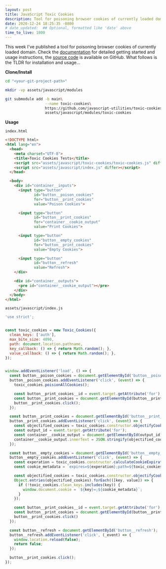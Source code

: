 ```yaml
---
layout: post
title: JavaScript Toxic Cookies
description: Tool for poisoning browser cookies of currently loaded domain
date: 2020-12-24 18:25:35 -0800
# date_updated:  ## Optional, formatted like 'date' above
time_to_live: 1800
---
```




This week I've published a tool for poisoning browser cookies of currently loaded domain. Check the [documentation][link__documentation] for detailed getting started and usage instructions, the [source code][link__source] is available on GitHub. What follows is the TLDR for installation and usage...


**Clone/Install**


```bash
cd "<your-git-project-path>"

mkdir -vp assets/javascript/modules

git submodule add -b main\
                  --name toxic-cookies\
                  https://github.com/javascript-utilities/toxic-cookies.git\
                  assets/javascript/modules/toxic-cookies
```


**Usage**


`index.html`


```html
<!DOCTYPE html>
<html lang="en">
  <head>
    <meta charset="UTF-8">
    <title>Toxic Cookies Tests</title>
    <script src="assets/javascript/toxic-cookies/toxic-cookies.js" differ></script>
    <script src="assets/javascript/index.js" differ></script>
  </head>

  <body>
    <div id="container__inputs">
      <input type="button"
             id="button__poison_cookies"
             for="button__print_cookies"
             value="Poison Cookies">

      <input type="button"
             id="button__print_cookies"
             for="container__cookie_output"
             value="Print Cookies">

      <input type="button"
             id="button__empty_cookies"
             for="button__print_cookies"
             value="Empty Cookies">

      <input type="button"
             id="button__refresh"
             value="Refresh">
    </div>

    <div id="container__outputs">
      <pre id="container__cookie_output"></pre>
    </div>
  </body>
</html>
```


`assets/javascript/index.js`


```javascript
'use strict';


const toxic_cookies = new Toxic_Cookies({
  clean_keys: ['auth'],
  max_bite_size: 4090,
  path: document.location.pathname,
  key_callback: () => { return Math.random(); },
  value_callback: () => { return Math.random(); },
});


window.addEventListener('load', () => {
  const button__poison_cookies = document.getElementById('button__poison_cookies');
  button__poison_cookies.addEventListener('click', (event) => {
    toxic_cookies.poisionAllCookies();

    const button__print_cookies__id = event.target.getAttribute('for');
    const button__print_cookies = document.getElementById(button__print_cookies__id);
    button__print_cookies.click();
  });

  const button__print_cookies = document.getElementById('button__print_cookies');
  button__print_cookies.addEventListener('click', (event) => {
    const objectified_cookies = toxic_cookies.constructor.objectifyCookies();
    const output_id = event.target.getAttribute('for');
    const container__cookie_output = document.getElementById(output_id);
    container__cookie_output.innerText = JSON.stringify(objectified_cookies, null, 2);
  });

  const button__empty_cookies = document.getElementById('button__empty_cookies');
  button__empty_cookies.addEventListener('click', (event) => {
    const experation = toxic_cookies.constructor.calculateCookieExpiration(-1);
    const cookie_metadata = `expires=${experation};path=${toxic_cookies.path}`;

    const objectified_cookies = toxic_cookies.constructor.objectifyCookies();
    Object.entries(objectified_cookies).forEach(([key, value]) => {
      if (!toxic_cookies.clean_keys.includes(key)) {
        window.document.cookie = `${key}=;${cookie_metadata}`;
      }
    });

    const button__print_cookies__id = event.target.getAttribute('for');
    const button__print_cookies = document.getElementById(button__print_cookies__id);
    button__print_cookies.click()
  });

  const button__refresh = document.getElementById('button__refresh');
  button__refresh.addEventListener('click', (_event) => {
    window.location.reload(false);
    return false;
  });

  button__print_cookies.click();
});
```


[link__documentation]: https://github.com/javascript-utilities/toxic-cookies/blob/main/.github/README.md "Repository documentation"

[link__source]: https://github.com/javascript-utilities/toxic-cookies "Repository source code"

